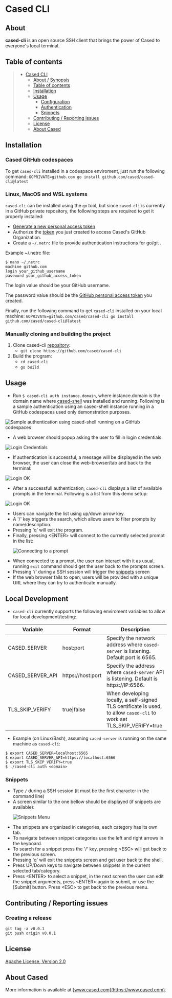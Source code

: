 # Cased CLI

## About

**cased-cli** is an open source SSH client that brings the power of Cased to everyone's local terminal.

## Table of contents

> * [Cased CLI](#cased-cli)
>   * [About / Synopsis](#about)
>   * [Table of contents](#table-of-contents)
>   * [Installation](#installation)
>   * [Usage](#usage)
>     * [Configuration](#configuration)
>     * [Authentication](#authenticate--on--Cased--Shell)
>     * [Snippets](#snippets)
>   * [Contributing / Reporting issues](#contributing--reporting-issues)
>   * [License](#license)
>   * [About Cased](#about-cased)

## Installation

### Cased GitHub codespaces


To get `cased-cli` installed in a codespace enviroment, just run the following command: `GOPRIVATE=github.com go install github.com/cased/cased-cli@latest`

### Linux, MacOS and WSL systems

`cased-cli` can be installed using the `go` tool, but since `cased-cli` is currently in a GitHub private repository, the following steps are required to get it properly installed:

  - [Generate a new personal access token](https://github.com/settings/tokens/new?scopes=read:packages)
  - Authorize the [token](https://github.com/settings/tokens) you just created to access Cased's GitHub Organization.
  - Create a `~/.netrc` file to provide authentication instructions for go/git .

Example ~/.netrc file:
```
$ nano ~/.netrc
machine github.com
login your_github_username
password your_github_access_token
```

The login value should be your GitHub username.

The password value should be the [GitHub personal access token](https://docs.github.com/en/github/authenticating-to-github/keeping-your-account-and-data-secure/creating-a-personal-access-token) you created.

Finally, run the following command to get `cased-cli` installed on your local machine: `GOPRIVATE=github.com/cased/cased-cli go install github.com/cased/cased-cli@latest`

### Manually cloning and building the project

1. Clone cased-cli [repository](https://github.com/cased/cased-cli):
    - `git clone https://github.com/cased/cased-cli` 
2. Build the program:  
    - `cd cased-cli`
    - `go build`

## Usage

   - Run `$ cased-cli auth instance.domain`, where instance.domain is the domain name where [cased-shell](https://github.com/cased/shell) was installed and running. Following is a sample authentication using an cased-shell instance running in a GitHub codespaces used only demonstration purposes.

  <p>
    <img src="https://github.com/cased/cased-cli/blob/main/images/auth.png" alt="Sample authentication using cased-shell running on a GitHub codespaces">
  </p>

   -  A web browser should popup asking the user to fill in login credentials:

  <p>
    <img src="https://github.com/cased/cased-cli/blob/main/images/login_idp.png" alt="Login Credentials">
  </p>

   - If authentication is successful, a message will be displayed in the web browser, the user can close the web-browser/tab and back to the terminal:
   
  <p>
    <img src="https://github.com/cased/cased-cli/blob/main/images/login_ok.png" alt="Login OK">
  </p>

  - After a successfull authentication, `cased-cli` displays a list of available prompts in the terminal. Following is a list from this demo setup:

  <p>
    <img src="https://github.com/cased/cased-cli/blob/main/images/prompts.png" alt="Login OK">
  </p>

- Users can navigate the list using up/down arrow key.
- A '/' key triggers the search, which allows users to filter prompts by name/description.
- Pressing 'q' will exit the program.
- Finally, pressing \<ENTER\> will connect to the currently selected prompt in the list:
  <p>
    <img src="https://github.com/cased/cased-cli/blob/main/images/connecting.png" alt="Connecting to a prompt">
  </p>
- When connected to a prompt, the user can interact with it as usual, running `exit` command should get the user back to the prompts screen.
- Pressing '/' during a SSH session will trigger the [snippets](#snippets) screen
- If the web browser fails to open, users will be provided with a unique URL where they can try to authenticate manually.

## Local Development
- `cased-cli` currently supports the following enviroment variables to allow for local development/testing:

| Variable         | Format            | Description                                                                                                           |
|------------------|-------------------|-----------------------------------------------------------------------------------------------------------------------|
| CASED_SERVER     | host:port         | Specify the network address where `cased-server` is listening. Default port is 6565.                                  |
| CASED_SERVER_API | https://host:port | Specify the address where `cased-server` API is listening. Default is https://IP:6566.                                |
| TLS_SKIP_VERIFY  | true\|false       | When developing locally, a self-signed TLS certificate is used, to allow `cased-cli` to work set TLS_SKIP_VERIFY=true |

- Example (on Linux/Bash), assuming `cased-server` is running on the same machine as `cased-cli`:
```
$ export CASED_SERVER=localhost:6565
$ export CASED_SERVER_API=https://localhost:6566
$ export TLS_SKIP_VERIFY=true
$ ./cased-cli auth <domain>
```

### Snippets
- Type `/` during a SSH session (it must be the first character in the command line)
- A screen similar to the one bellow should be displayed (if snippets are available):
  <p>
    <img src="https://github.com/cased/cased-cli/blob/main/images/snippets_1.png" alt="Snippets Menu">
  </p>
- The snippets are organized in categories, each category has its own tab.
- To navigate between snippet categories use the left and right arrows in the keyboard.
- To search for a snippet press the '/' key, pressing \<ESC\> will get back to the previous screen.
- Pressing 'q' will exit the snippets screen and get user back to the shell.
- Press UP/Down keys to navigate between snippets in the current selected tab/category.
- Press \<ENTER\> to select a snippet, in the next screen the user can edit the snippet arguments, press \<ENTER\> again to submit, or use the [Submit] button. Press \<ESC\> to get back to the previous menu.

## Contributing / Reporting issues

### Creating a release

```
git tag -a v0.0.1
git push origin v0.0.1
```

## License

[Apache License, Version 2.0](http://www.apache.org/licenses/LICENSE-2.0.html)

## About Cased

More information is available at [www.cased.com](https://www.cased.com).
